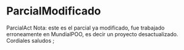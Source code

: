 # ParcialModificado
ParcialAct
Nota: este es el parcial ya modificado, fue trabajado erroneamente en MundialPOO, es decir un proyecto desactualizado.
Cordiales saludos ;

